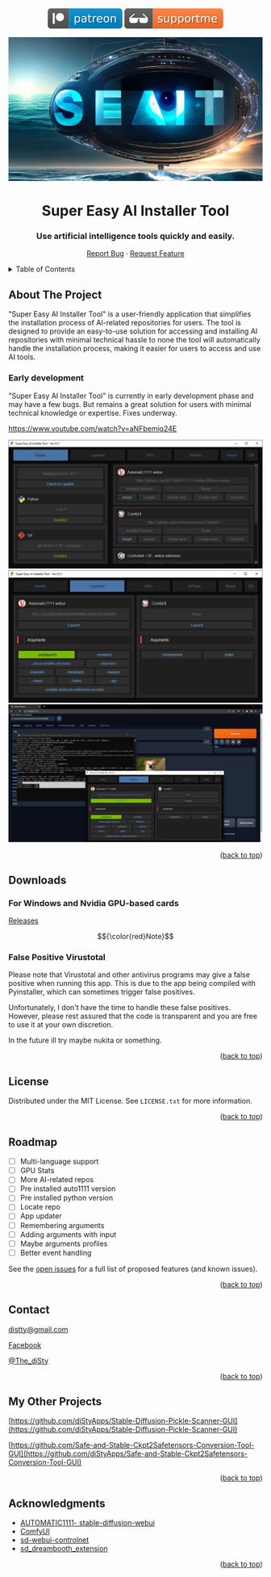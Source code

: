 <!-- Improved compatibility of back to top link: See: https://github.com/othneildrew/Best-README-Template/pull/73 -->
<a name="readme-top"></a>
<!--
*** Thanks for checking out the Best-README-Template. If you have a suggestion
*** that would make this better, please fork the repo and create a pull request
*** or simply open an issue with the tag "enhancement".
*** Don't forget to give the project a star!
*** Thanks again! Now go create something AMAZING! :D
-->
<!--
*** I'm using markdown "reference style" links for readability.
*** Reference links are enclosed in brackets [ ] instead of parentheses ( ).
*** See the bottom of this document for the declaration of the reference variables
*** for contributors-url, forks-url, etc. This is an optional, concise syntax you may use.
*** https://www.markdownguide.org/basic-syntax/#reference-style-links
-->
<br />
<div align="center">

[![](media/svg/patreon.svg)](https://www.patreon.com/distyx)
[![](media/svg/supportme.svg)](https://coindrop.to/disty)

<img src="media/seait_image.jpg">

  <h1 align="center">Super Easy AI Installer Tool</h1>
  <h3 align="center">Use artificial intelligence tools quickly and easily.</h3>
  <p align="center">
    <a href="https://github.com/diStyApps/seait/issues">Report Bug</a>
    ·
    <a href="https://github.com/diStyApps/seait/issues">Request Feature</a>
  </p>
</div>



<!-- TABLE OF CONTENTS -->
<details>
  <summary>Table of Contents</summary>
  <ol>
    <li>
      <a href="#about-the-project">About The Project</a>
    </li>
    <li><a href="#license">License</a></li>
    <li><a href="#roadmap">Roadmap</a></li>
    <li><a href="#contact">Contact</a></li>
    <li><a href="#my-other-projects">My Other Projects</a></li>    
    <li><a href="#acknowledgments">Acknowledgments</a></li>
  </ol>
</details>

<!-- ABOUT THE PROJECT -->
## About The Project

"Super Easy AI Installer Tool" is a user-friendly application that simplifies the installation process of AI-related repositories for users.
The tool is designed to provide an easy-to-use solution for accessing and installing AI repositories with minimal technical hassle to none the tool will automatically handle the installation process, making it easier for users to access and use AI tools.

### Early development

"Super Easy AI Installer Tool" is currently in early development phase and may have a few bugs. 
But remains a great solution for users with minimal technical knowledge or expertise. Fixes underway.


https://www.youtube.com/watch?v=aNFbemiq24E

<img src="media/preview/1_0.0.1.jpg">
<img src="media/preview/2_0.0.1.jpg">
<img src="media/preview/3_0.0.1.jpg">

<p align="right">(<a href="#readme-top">back to top</a>)</p>

<!-- Downloads -->
## Downloads


### For Windows and Nvidia GPU-based cards
[Releases](https://github.com/diStyApps/seait/releases)

$${\color{red}Note}$$
### False Positive Virustotal

Please note that Virustotal and other antivirus programs may give a false positive when running this app. This is due to the app being compiled with Pyinstaller, which can sometimes trigger false positives. 

Unfortunately, I don't have the time to handle these false positives. However, please rest assured that the code is transparent and you are free to use it at your own discretion.

In the future ill try maybe nukita or something.

<p align="right">(<a href="#readme-top">back to top</a>)</p>

<!-- LICENSE -->
## License

Distributed under the MIT License. See `LICENSE.txt` for more information.

<p align="right">(<a href="#readme-top">back to top</a>)</p>


<!-- ROADMAP -->
## Roadmap

- [ ] Multi-language support
- [ ] GPU Stats
- [ ] More AI-related repos
- [ ] Pre installed auto1111 version
- [ ] Pre installed python version
- [ ] Locate repo
- [ ] App updater 
- [ ] Remembering arguments
- [ ] Adding arguments with input
- [ ] Maybe arguments profiles
- [ ] Better event handling

See the [open issues](https://github.com/diStyApps/seait/issues) for a full list of proposed features (and known issues).

<p align="right">(<a href="#readme-top">back to top</a>)</p>

<!-- CONTACT -->
## Contact

distty@gmail.com

[Facebook](https://www.facebook.com/disty.fc)

[@The_diSty](https://twitter.com/The_diSty)

<p align="right">(<a href="#readme-top">back to top</a>)</p>

<!-- MY OTHER PROJECTS -->
## My Other Projects

[https://github.com/diStyApps/Stable-Diffusion-Pickle-Scanner-GUI](https://github.com/diStyApps/Stable-Diffusion-Pickle-Scanner-GUI)

[https://github.com/Safe-and-Stable-Ckpt2Safetensors-Conversion-Tool-GUI](https://github.com/diStyApps/Safe-and-Stable-Ckpt2Safetensors-Conversion-Tool-GUI)

<p align="right">(<a href="#readme-top">back to top</a>)</p>

<!-- ACKNOWLEDGMENTS -->
## Acknowledgments


* [AUTOMATIC1111- stable-diffusion-webui](https://github.com/AUTOMATIC1111/stable-diffusion-webui)
* [ComfyUI](https://github.com/comfyanonymous/ComfyUI)
* [sd-webui-controlnet](https://github.com/Mikubill/sd-webui-controlnet)
* [sd_dreambooth_extension](https://github.com/d8ahazard/sd_dreambooth_extension)


<!-- * [GitHub Emoji Cheat Sheet](https://www.webpagefx.com/tools/emoji-cheat-sheet)
* [Malven's Flexbox Cheatsheet](https://flexbox.malven.co/)
* [Malven's Grid Cheatsheet](https://grid.malven.co/)
* [Img Shields](https://shields.io)
* [GitHub Pages](https://pages.github.com)
* [Font Awesome](https://fontawesome.com)
* [React Icons](https://react-icons.github.io/react-icons/search)-->

<p align="right">(<a href="#readme-top">back to top</a>)</p>


<!-- MARKDOWN LINKS & IMAGES -->
<!-- https://www.markdownguide.org/basic-syntax/#reference-style-links -->
[contributors-shield]: https://img.shields.io/github/contributors/othneildrew/Best-README-Template.svg?style=for-the-badge
[contributors-url]: https://github.com/othneildrew/Best-README-Template/graphs/contributors
[forks-shield]: https://img.shields.io/github/forks/othneildrew/Best-README-Template.svg?style=for-the-badge
[forks-url]: https://github.com/othneildrew/Best-README-Template/network/members
[stars-shield]: https://img.shields.io/github/stars/othneildrew/Best-README-Template.svg?style=for-the-badge
[stars-url]: https://github.com/othneildrew/Best-README-Template/stargazers
[issues-shield]: https://img.shields.io/github/issues/othneildrew/Best-README-Template.svg?style=for-the-badge
[issues-url]: https://github.com/othneildrew/Best-README-Template/issues
[license-shield]: https://img.shields.io/github/license/othneildrew/Best-README-Template.svg?style=for-the-badge
[license-url]: https://github.com/othneildrew/Best-README-Template/blob/master/LICENSE.txt
[linkedin-shield]: https://img.shields.io/badge/-LinkedIn-black.svg?style=for-the-badge&logo=linkedin&colorB=555
[linkedin-url]: https://linkedin.com/in/othneildrew
[product-screenshot]: images/screenshot.png
[Next.js]: https://img.shields.io/badge/next.js-000000?style=for-the-badge&logo=nextdotjs&logoColor=white
[Next-url]: https://nextjs.org/
[React.js]: https://img.shields.io/badge/React-20232A?style=for-the-badge&logo=react&logoColor=61DAFB
[React-url]: https://reactjs.org/
[Vue.js]: https://img.shields.io/badge/Vue.js-35495E?style=for-the-badge&logo=vuedotjs&logoColor=4FC08D
[Vue-url]: https://vuejs.org/
[Angular.io]: https://img.shields.io/badge/Angular-DD0031?style=for-the-badge&logo=angular&logoColor=white
[Angular-url]: https://angular.io/
[Svelte.dev]: https://img.shields.io/badge/Svelte-4A4A55?style=for-the-badge&logo=svelte&logoColor=FF3E00
[Svelte-url]: https://svelte.dev/
[Laravel.com]: https://img.shields.io/badge/Laravel-FF2D20?style=for-the-badge&logo=laravel&logoColor=white
[Laravel-url]: https://laravel.com
[Bootstrap.com]: https://img.shields.io/badge/Bootstrap-563D7C?style=for-the-badge&logo=bootstrap&logoColor=white
[Bootstrap-url]: https://getbootstrap.com
[JQuery.com]: https://img.shields.io/badge/jQuery-0769AD?style=for-the-badge&logo=jquery&logoColor=white
[JQuery-url]: https://jquery.com 



